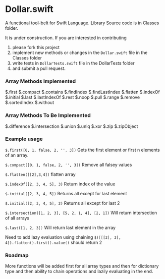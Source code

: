 Dollar.swift
===========

A functional tool-belt for Swift Language. Library Source code is in Classes folder. 

It is under construction. If you are interested in contributing 

1. please fork this project
2. implement new methods or changes in the `Dollar.swift` file in the Classes folder
3. write tests in `DollarTests.swift` file in the DollarTests folder 
4. and submit a pull request.

### Array Methods Implemented

  $.first
  $.compact
  $.contains
  $.findIndex
  $.findLastIndex
  $.flatten
  $.indexOf
  $.initial
  $.last
  $.lastIndexOf
  $.rest
  $.noop
  $.pull
  $.range
  $.remove
  $.sortedIndex
  $.without

### Array Methods To Be Implemented
  $.difference
  $.intersection
  $.union
  $.uniq
  $.xor
  $.zip
  $.zipObject

### Example usage

`$.first([0, 1, false, 2, '', 3])`
Gets the first element or first n elements of an array.

`$.compact([0, 1, false, 2, '', 3])`
Remove all falsey values

`$.flatten([[2],3,4])`
flatten array

`$.indexOf([2, 3, 4, 5], 3)`
Return index of the value

`$.initial([2, 3, 4, 5])`
Returns all except for last element

`$.initial([2, 3, 4, 5], 2)`
Returns all except for last 2

`$.intersection([1, 2, 3], [5, 2, 1, 4], [2, 1])`
Will return intersection of all arrays

`$.last([1, 2, 3])`
Will return last element in the array

Need to add lazy evaluation using chaining
`$([[[2], 3], 4]).flatten().first().value()` should return 2

### Roadmap

More functions will be added first for all array types and then for dictionary type and then ability to chain operations and lazily evaluating in the end.
